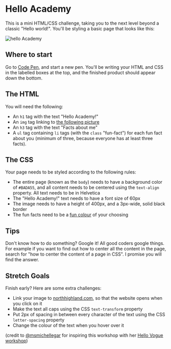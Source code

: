 # Hello Academy

This is a mini HTML/CSS challenge, taking you to the next level beyond a classic "Hello world!". You'll be styling a basic page that looks like this:

![hello Academy](https://user-images.githubusercontent.com/29730765/28968129-731923be-7916-11e7-9377-e54c383ecb30.png)

## Where to start

Go to [Code Pen](https://codepen.io/), and start a new pen. You'll be writing your HTML and CSS in the labelled boxes at the top, and the finished product should appear down the bottom.

## The HTML

You will need the following:

* An `h1` tag with the text "Hello Academy!"
* An `img` tag linking to [the following picture](https://user-images.githubusercontent.com/29730765/28968129-731923be-7916-11e7-9377-e54c383ecb30.png)
* An `h3` tag with the text "Facts about me"
* A `ul` tag containing `li` tags (with the `class` "fun-fact") for each fun fact about you (minimum of three, because everyone has at least three facts).

## The CSS

Your page needs to be styled according to the following rules:

* The entire page (known as the `body`) needs to have a background color of `#BADA55`, and all content needs to be centered using the `text-align` property. All text needs to be in Helvetica
* The "Hello Academy!" text needs to have a font size of 60px
* The image needs to have a height of 400px, and a 3px-wide, solid black border
* The fun facts need to be a [fun colour](https://www.w3schools.com/cssref/css_colors.asp) of your choosing

## Tips

Don't know how to do something? Google it! All good coders google things. For example if you want to find out how to center all the content in the page, search for "how to center the content of a page in CSS". I promise you will find the answer.

## Stretch Goals

Finish early? Here are some extra challenges:

* Link your image to [northhighland.com](https://www.northhighland.com), so that the website opens when you click on it
* Make the text all caps using the CSS `text-transform` property
* Put 2px of spacing in between every character of the text using the CSS `letter-spacing` property
* Change the colour of the text when you hover over it

(credit to [@msmichellegar](https://github.com/msmichellegar) for inspiring this workshop with her [Hello Vogue workshop](https://github.com/msmichellegar/hello-vogue))
